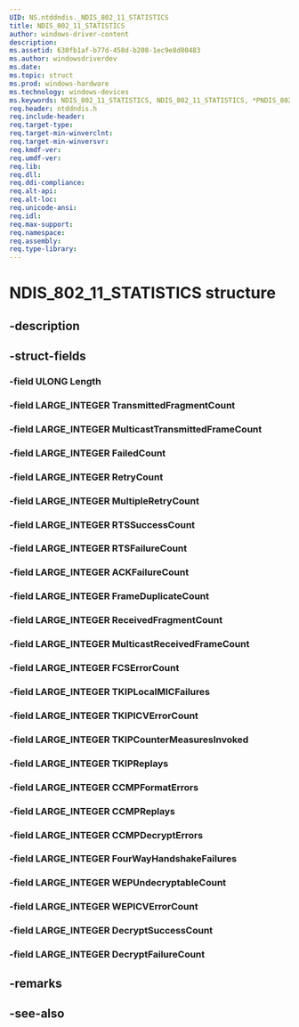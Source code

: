 ```yaml
---
UID: NS.ntddndis._NDIS_802_11_STATISTICS
title: NDIS_802_11_STATISTICS
author: windows-driver-content
description: 
ms.assetid: 630fb1af-b77d-458d-b208-1ec9e8d80483
ms.author: windowsdriverdev
ms.date: 
ms.topic: struct
ms.prod: windows-hardware
ms.technology: windows-devices
ms.keywords: NDIS_802_11_STATISTICS, NDIS_802_11_STATISTICS, *PNDIS_802_11_STATISTICS
req.header: ntddndis.h
req.include-header:
req.target-type:
req.target-min-winverclnt:
req.target-min-winversvr:
req.kmdf-ver:
req.umdf-ver:
req.lib:
req.dll:
req.ddi-compliance:
req.alt-api:
req.alt-loc:
req.unicode-ansi:
req.idl:
req.max-support:
req.namespace:
req.assembly:
req.type-library:
---
```


# NDIS_802_11_STATISTICS structure

## -description



## -struct-fields

### -field ULONG Length			
 	
### -field LARGE_INTEGER TransmittedFragmentCount			
 	
### -field LARGE_INTEGER MulticastTransmittedFrameCount			
 	
### -field LARGE_INTEGER FailedCount			
 	
### -field LARGE_INTEGER RetryCount			
 	
### -field LARGE_INTEGER MultipleRetryCount			
 	
### -field LARGE_INTEGER RTSSuccessCount			
 	
### -field LARGE_INTEGER RTSFailureCount			
 	
### -field LARGE_INTEGER ACKFailureCount			
 	
### -field LARGE_INTEGER FrameDuplicateCount			
 	
### -field LARGE_INTEGER ReceivedFragmentCount			
 	
### -field LARGE_INTEGER MulticastReceivedFrameCount			
 	
### -field LARGE_INTEGER FCSErrorCount			
 	
### -field LARGE_INTEGER TKIPLocalMICFailures			
 	
### -field LARGE_INTEGER TKIPICVErrorCount			
 	
### -field LARGE_INTEGER TKIPCounterMeasuresInvoked			
 	
### -field LARGE_INTEGER TKIPReplays			
 	
### -field LARGE_INTEGER CCMPFormatErrors			
 	
### -field LARGE_INTEGER CCMPReplays			
 	
### -field LARGE_INTEGER CCMPDecryptErrors			
 	
### -field LARGE_INTEGER FourWayHandshakeFailures			
 	
### -field LARGE_INTEGER WEPUndecryptableCount			
 	
### -field LARGE_INTEGER WEPICVErrorCount			
 	
### -field LARGE_INTEGER DecryptSuccessCount			
 	
### -field LARGE_INTEGER DecryptFailureCount			
 	
## -remarks

## -see-also